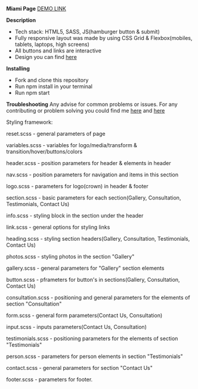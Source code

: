  **Miami Page**
[DEMO LINK](https://KirillLutsenko.github.io/Landing-For-Estate-Agency/)


**Description**
- Tech stack: HTML5, SASS, JS(hamburger button & submit)
- Fully responsive layout was made by using CSS Grid & Flexbox(mobiles, tablets, laptops, high screens)
- All buttons and links are interactive
- Design you can find [here](https://www.figma.com/file/nHz8bflIwJaWP3P99vKTH5/miami_home_new?node-id=0%3A2)

**Installing**
- Fork and clone this repository
- Run npm install in your terminal
- Run npm start

**Troubleshooting**
Any advise for common problems or issues. For any contributing or problem solving you could find me [here](https://www.linkedin.com/in/kirill-lutsenko-1ab7621bb/) and [here](https://join.skype.com/invite/pmxOlX8nMhpq)

Styling framework:

reset.scss - general parameters of page

variables.scss - variables for logo/media/transform & transition/hover/buttons/colors

header.scss - position parameters for header & elements in header

nav.scss - position parameters for navigation and items in this section

logo.scss - parameters for logo(crown) in header & footer

section.scss - basic parameters for each section(Gallery, Consultation, Testimonials, Contact Us)

info.scss - styling block in the section under the header

link.scss - general options for styling links

heading.scss - styling section headers(Gallery, Consultation, Testimonials, Contact Us)

photos.scss - styling photos in the section "Gallery"

gallery.scss - general parameters for "Gallery" section elements

button.scss - pframeters for button's in sections(Gallery, Consultation, Contact Us)

consultation.scss - positioning and general parameters for the elements of section "Consultation"

form.scss - general form parameters(Contact Us, Consultation)

input.scss - inputs parameters(Contact Us, Consultation)

testimonials.scss - positioning parameters for the elements of section "Testimonials"

person.scss - parameters for person elements in section "Testimonials"

contact.scss - general parameters for section "Contact Us"

footer.scss - parameters for footer.
